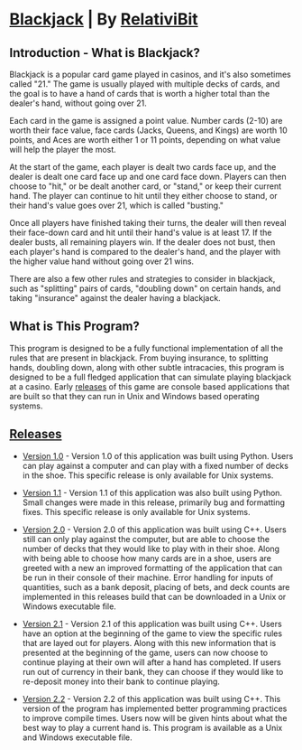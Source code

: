 # [Blackjack](https://github.com/RelativiBit/Blackjack) | By [RelativiBit](https://github.com/RelativiBit)

## Introduction - What is Blackjack?
Blackjack is a popular card game played in casinos, and it's also sometimes called "21." The game is usually played with multiple decks of cards, and the goal is to have a hand of cards that is worth a higher total than the dealer's hand, without going over 21.

Each card in the game is assigned a point value. Number cards (2-10) are worth their face value, face cards (Jacks, Queens, and Kings) are worth 10 points, and Aces are worth either 1 or 11 points, depending on what value will help the player the most.

At the start of the game, each player is dealt two cards face up, and the dealer is dealt one card face up and one card face down. Players can then choose to "hit," or be dealt another card, or "stand," or keep their current hand. The player can continue to hit until they either choose to stand, or their hand's value goes over 21, which is called "busting."

Once all players have finished taking their turns, the dealer will then reveal their face-down card and hit until their hand's value is at least 17. If the dealer busts, all remaining players win. If the dealer does not bust, then each player's hand is compared to the dealer's hand, and the player with the higher value hand without going over 21 wins.

There are also a few other rules and strategies to consider in blackjack, such as "splitting" pairs of cards, "doubling down" on certain hands, and taking "insurance" against the dealer having a blackjack.

## What is This Program?
This program is designed to be a fully functional implementation of all the rules that are present in blackjack. From buying insurance, to splitting hands, doubling down, along with other subtle intracacies, this program is designed to be a full fledged application that can simulate playing blackjack at a casino. Early [releases](https://github.com/RelativiBit/Blackjack/releases) of this game are console based applications that are built so that they can run in Unix and Windows based operating systems.

## [Releases](https://github.com/RelativiBit/Blackjack/releases)
- [Version 1.0](https://github.com/RelativiBit/Blackjack/releases/tag/v1.0) - Version 1.0 of this application was built using Python. Users can play against a computer and can play with a fixed number of decks in the shoe. This specific release is only available for Unix systems.
- [Version 1.1](https://github.com/RelativiBit/Blackjack/releases/tag/v1.1) - Version 1.1 of this application was also built using Python. Small changes were made in this release, primarily bug and formatting fixes. This specific release is only available for Unix systems.
- [Version 2.0](https://github.com/RelativiBit/Blackjack/releases/tag/v2.0) - Version 2.0 of this application was built using C++. Users still can only play against the computer, but are able to choose the number of decks that they would like to play with in their shoe. Along with being able to choose how many cards are in a shoe, users are greeted with a new an improved formatting of the application that can be run in their console of their machine. Error handling for inputs of quantities, such as a bank deposit, placing of bets, and deck counts are implemented in this releases build that can be downloaded in a Unix or Windows executable file.
- [Version 2.1](https://github.com/RelativiBit/Blackjack/releases/tag/v2.1) - Version 2.1 of this application was built using C++. Users have an option at the beginning of the game to view the specific rules that are layed out for players. Along with this new information that is presented at the beginning of the game, users can now choose to continue playing at their own will after a hand has completed. If users run out of currency in their bank, they can choose if they would like to re-deposit money into their bank to continue playing.

- [Version 2.2](https://github.com/RelativiBit/Blackjack/releases/tag/v2.2) - Version 2.2 of this application was built using C++. This version of the program has implemented better programming practices to improve compile times. Users now will be given hints about what the best way to play a current hand is. This program is available as a Unix and Windows executable file.
